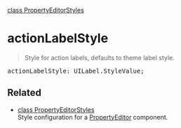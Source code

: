 [class PropertyEditorStyles](PropertyEditorStyles.md)

# actionLabelStyle

> Style for action labels, defaults to theme label style.

<pre class="docgen_signature">actionLabelStyle: UILabel.StyleValue;</pre>

## Related

- [<!--{ref:class}-->class PropertyEditorStyles](PropertyEditorStyles.md) \
    Style configuration for a [PropertyEditor](PropertyEditor.md) component.
